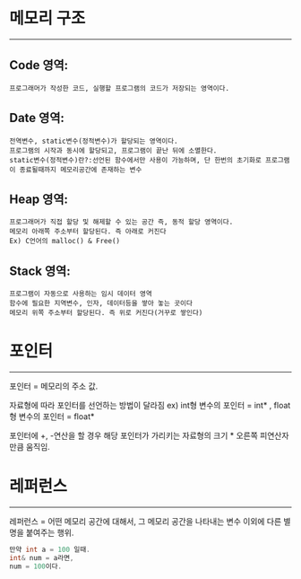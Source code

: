 # 메모리 구조

------



## Code 영역:

    프로그래머가 작성한 코드, 실행할 프로그램의 코드가 저장되는 영역이다.

## Date 영역:

	전역변수, static변수(정적변수)가 할당되는 영역이다.
	프로그램의 시작과 동시에 할당되고, 프로그램이 끝난 뒤에 소멸한다.
	static변수(정적변수)란?:선언된 함수에서만 사용이 가능하며, 단 한번의 초기화로 프로그램이 종료될때까지 메모리공간에 존재하는 변수


## Heap 영역:

    프로그래머가 직접 할당 및 해제할 수 있는 공간 즉, 동적 할당 영역이다.
    메모리 아래쪽 주소부터 할당된다. 즉 아래로 커진다
    Ex) C언어의 malloc() & Free()

## Stack 영역:

    프로그램이 자동으로 사용하는 임시 데이터 영역
    함수에 필요한 지역변수, 인자, 데이터등을 쌓아 놓는 곳이다
    메모리 위쪽 주소부터 할당된다. 즉 위로 커진다(거꾸로 쌓인다)

<!---Heap영역과 Stack영역은 서로 같은 공간을 공유한다.-->

<!---정상 상태일때, Heap영역과 Stack영역은 상대공간을 침범할 수 없다-->

<!---Heap영역과 Stack영역이 서로의 공간을 침범하는걸 각각 HEAP OVERFLOW, STACK OVERFLOW라고 한다.-->





# 포인터

------

포인터  = 메모리의 주소 값.

자료형에 따라 포인터를 선언하는 방법이 달라짐 ex) int형 변수의 포인터 = int* , float형 변수의 포인터 = float*

포인터에 +, -연산을 할 경우 해당 포인터가 가리키는 자료형의 크기 * 오른쪽 피연산자만큼 움직임.





# 레퍼런스

------

레퍼런스 = 어떤 메모리 공간에 대해서, 그 메모리 공간을 나타내는 변수 이외에 다른 별명을 붙여주는 행위.

```c++
만약 int a = 100 일때.
int& num = a라면,
num = 100이다.
```




